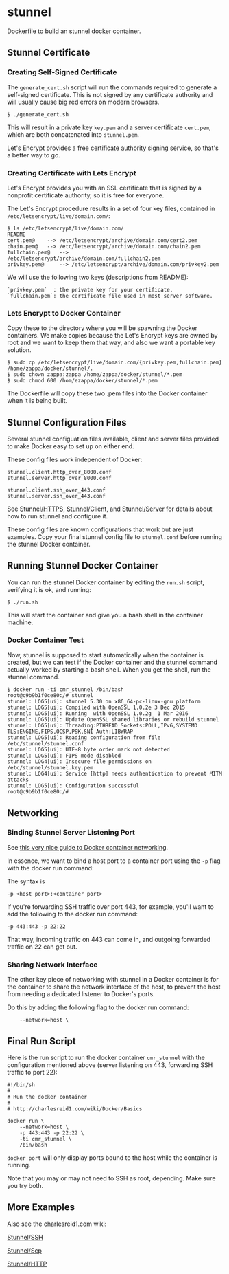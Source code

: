 # stunnel

Dockerfile to build an stunnel docker container.

## Stunnel Certificate

### Creating Self-Signed Certificate

The `generate_cert.sh` script will run the commands required to generate a self-signed certificate.
This is not signed by any certificate authority and will usually cause big red errors on modern browsers.

```plain
$ ./generate_cert.sh
```

This will result in a private key `key.pem` and a server certificate `cert.pem`,
which are both concatenated into `stunnel.pem`. 

Let's Encrypt provides a free certificate authority signing service, so that's a better way to go.

### Creating Certificate with Lets Encrypt

Let's Encrypt provides you with an SSL certificate that is signed by 
a nonprofit certificate authority, so it is free for everyone.

The Let's Encrypt procedure results in a set of four key files,
contained in `/etc/letsencrypt/live/domain.com/`:

```plain
$ ls /etc/letsencrypt/live/domain.com/
README
cert.pem@	 --> /etc/letsencrypt/archive/domain.com/cert2.pem
chain.pem@	 --> /etc/letsencrypt/archive/domain.com/chain2.pem
fullchain.pem@	 --> /etc/letsencrypt/archive/domain.com/fullchain2.pem
privkey.pem@	 --> /etc/letsencrypt/archive/domain.com/privkey2.pem
```

We will use the following two keys (descriptions from README): 

```plain
`privkey.pem`  : the private key for your certificate.
`fullchain.pem`: the certificate file used in most server software.
```

### Lets Encrypt to Docker Container

Copy these to the directory where you will be spawning the Docker containers. We make copies because the Let's Encrypt keys are owned by root and we want to keep them that way, and also we want a portable key solution.

```plain
$ sudo cp /etc/letsencrypt/live/domain.com/{privkey.pem,fullchain.pem} /home/zappa/docker/stunnel/.
$ sudo chown zappa:zappa /home/zappa/docker/stunnel/*.pem
$ sudo chmod 600 /hom/ezappa/docker/stunnel/*.pem
```

The Dockerfile will copy these two .pem files into the Docker container when it is being built.



## Stunnel Configuration Files

Several stunnel configuation files available, client and server files provided to make Docker easy to set up on either end.

These config files work independent of Docker:

```
stunnel.client.http_over_8000.conf
stunnel.server.http_over_8000.conf

stunnel.client.ssh_over_443.conf
stunnel.server.ssh_over_443.conf
```

See [Stunnel/HTTPS](https://charlesreid1.com/wiki/Stunnel/HTTPS), 
[Stunnel/Client](https://charlesreid1.com/wiki/Stunnel/Client), and 
[Stunnel/Server](https://charlesreid1.com/wiki/Stunnel/Server) for details about how to run stunnel and configure it.

These config files are known configurations that work but are just examples. 
Copy your final stunnel config file to `stunnel.conf` before running the stunnel Docker container.


## Running Stunnel Docker Container

You can run the stunnel Docker container by editing the `run.sh` script, verifying it is ok, and running:

```plain
$ ./run.sh
```

This will start the container and give you a bash shell in the container machine.

### Docker Container Test

Now, stunnel is supposed to start automatically when the container is created, but we can test if the Docker container and the stunnel command actually worked by starting a bash shell. When you get the shell, run the stunnel command.

```plain
$ docker run -ti cmr_stunnel /bin/bash
root@c9b9b1f0ce80:/# stunnel
stunnel: LOG5[ui]: stunnel 5.30 on x86_64-pc-linux-gnu platform
stunnel: LOG5[ui]: Compiled with OpenSSL 1.0.2e 3 Dec 2015
stunnel: LOG5[ui]: Running  with OpenSSL 1.0.2g  1 Mar 2016
stunnel: LOG5[ui]: Update OpenSSL shared libraries or rebuild stunnel
stunnel: LOG5[ui]: Threading:PTHREAD Sockets:POLL,IPv6,SYSTEMD TLS:ENGINE,FIPS,OCSP,PSK,SNI Auth:LIBWRAP
stunnel: LOG5[ui]: Reading configuration from file /etc/stunnel/stunnel.conf
stunnel: LOG5[ui]: UTF-8 byte order mark not detected
stunnel: LOG5[ui]: FIPS mode disabled
stunnel: LOG4[ui]: Insecure file permissions on /etc/stunnel/stunnel.key.pem
stunnel: LOG4[ui]: Service [http] needs authentication to prevent MITM attacks
stunnel: LOG5[ui]: Configuration successful
root@c9b9b1f0ce80:/#
```

## Networking

### Binding Stunnel Server Listening Port 

See [this very nice guide to Docker container networking](https://www.ctl.io/developers/blog/post/docker-networking-rules/).

In essence, we want to bind a host port to a container port using the `-p` flag with the docker run command:

The syntax is

```plain
-p <host port>:<container port>
```

If you're forwarding SSH traffic over port 443, for example, you'll want to add the following to the docker run command:

```plain
-p 443:443 -p 22:22
```

That way, incoming traffic on 443 can come in, and outgoing forwarded traffic on 22 can get out.


### Sharing Network Interface

The other key piece of networking with stunnel in a Docker container is for the container to share the network interface of the host,
to prevent the host from needing a dedicated listener to Docker's ports. 

Do this by adding the following flag to the docker run command:

```plain
	--network=host \
```


## Final Run Script

Here is the run script to run the docker container `cmr_stunnel` with the configuration mentioned above (server listening on 443, forwarding SSH traffic to port 22):

```
#!/bin/sh
#
# Run the docker container
#
# http://charlesreid1.com/wiki/Docker/Basics

docker run \
	--network=host \
	-p 443:443 -p 22:22 \
	-ti cmr_stunnel \
	/bin/bash
```

`docker port` will only display ports bound to the host while the container is running.

Note that you may or may not need to SSH as root, depending. Make sure you try both.



## More Examples

Also see the charlesreid1.com wiki:

[Stunnel/SSH](https://charlesreid1.com/wiki/Stunnel/SSH)

[Stunnel/Scp](https://charlesreid1.com/wiki/Stunnel/Scp)

[Stunnel/HTTP](https://charlesreid1.com/wiki/Stunnel/HTTP)




